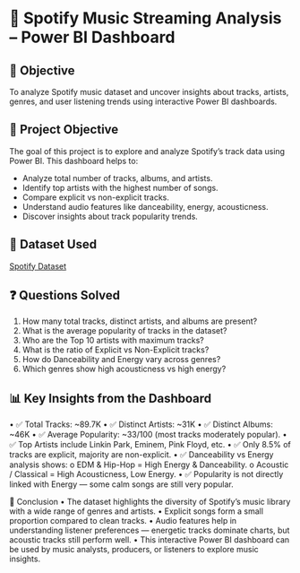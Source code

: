 # 🎵 Spotify Music Streaming Analysis – Power BI Dashboard

## 📌 Objective  
To analyze Spotify music dataset and uncover insights about tracks, artists, genres, and user listening trends using interactive Power BI dashboards.  

## 🎯 Project Objective  
The goal of this project is to explore and analyze Spotify’s track data using Power BI. This dashboard helps to:  
- Analyze total number of tracks, albums, and artists.  
- Identify top artists with the highest number of songs.  
- Compare explicit vs non-explicit tracks.  
- Understand audio features like danceability, energy, acousticness.  
- Discover insights about track popularity trends.  

## 📂 Dataset Used  
[Spotify Dataset](dataset/spotify_dataset.xlsx)  

## ❓ Questions Solved  
1. How many total tracks, distinct artists, and albums are present?  
2. What is the average popularity of tracks in the dataset?  
3. Who are the Top 10 artists with maximum tracks?  
4. What is the ratio of Explicit vs Non-Explicit tracks?  
5. How do Danceability and Energy vary across genres?  
6. Which genres show high acousticness vs high energy?  

   
##  📊 Key Insights from the Dashboard
•	✅ Total Tracks: ~89.7K
•	✅ Distinct Artists: ~31K
•	✅ Distinct Albums: ~46K
•	✅ Average Popularity: ~33/100 (most tracks moderately popular).
•	✅ Top Artists include Linkin Park, Eminem, Pink Floyd, etc.
•	✅ Only 8.5% of tracks are explicit, majority are non-explicit.
•	✅ Danceability vs Energy analysis shows:
o	EDM & Hip-Hop = High Energy & Danceability.
o	Acoustic / Classical = High Acousticness, Low Energy.
•	✅ Popularity is not directly linked with Energy — some calm songs are still very popular.

📝 Conclusion
•	The dataset highlights the diversity of Spotify’s music library with a wide range of genres and artists.
•	Explicit songs form a small proportion compared to clean tracks.
•	Audio features help in understanding listener preferences — energetic tracks dominate charts, but acoustic tracks still perform well.
•	This interactive Power BI dashboard can be used by music analysts, producers, or listeners to explore music insights.


